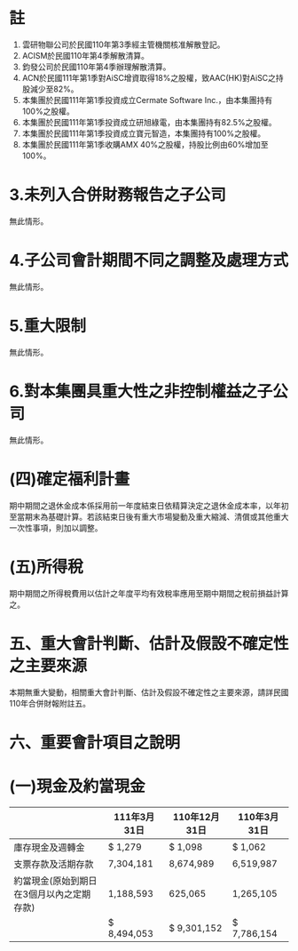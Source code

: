 # 註

1. 雲研物聯公司於民國110年第3季經主管機關核准解散登記。
2. ACISM於民國110年第4季解散清算。
3. 鈞發公司於民國110年第4季辦理解散清算。
4. ACN於民國111年第1季對AiSC增資取得18%之股權，致AAC(HK)對AiSC之持股減少至82%。
5. 本集團於民國111年第1季投資成立Cermate Software Inc.，由本集團持有100%之股權。
6. 本集團於民國111年第1季投資成立研旭綠電，由本集團持有82.5%之股權。
7. 本集團於民國111年第1季投資成立寶元智造，本集團持有100%之股權。
8. 本集團於民國111年第1季收購AMX 40%之股權，持股比例由60%增加至100%。

# 3.未列入合併財務報告之子公司

無此情形。

# 4.子公司會計期間不同之調整及處理方式

無此情形。

# 5.重大限制

無此情形。

# 6.對本集團具重大性之非控制權益之子公司

無此情形。

# (四)確定福利計畫

期中期間之退休金成本係採用前一年度結束日依精算決定之退休金成本率，以年初至當期末為基礎計算。若該結束日後有重大市場變動及重大縮減、清償或其他重大一次性事項，則加以調整。

# (五)所得稅

期中期間之所得稅費用以估計之年度平均有效稅率應用至期中期間之稅前損益計算之。

# 五、重大會計判斷、估計及假設不確定性之主要來源

本期無重大變動，相關重大會計判斷、估計及假設不確定性之主要來源，請詳民國110年合併財報附註五。

# 六、重要會計項目之說明

# (一)現金及約當現金

| |111年3月31日|110年12月31日|110年3月31日|
|---|---|---|---|
|庫存現金及週轉金|$ 1,279|$ 1,098|$ 1,062|
|支票存款及活期存款|7,304,181|8,674,989|6,519,987|
|約當現金(原始到期日在3個月以內之定期存款)|1,188,593|625,065|1,265,105|
| |$ 8,494,053|$ 9,301,152|$ 7,786,154|